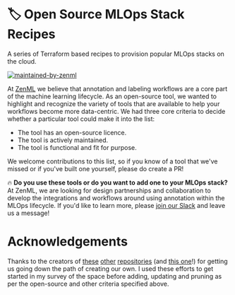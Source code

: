 # 🏷 Open Source MLOps Stack Recipes

A series of Terraform based recipes to provision popular MLOps stacks on the cloud.

[![maintained-by-zenml](https://user-images.githubusercontent.com/3348134/173032050-ad923313-f2ce-4583-b27a-afcaa8b355e2.png)](https://github.com/zenml-io/zenml)

At [ZenML](https://github.com/zenml-io/zenml) we believe that annotation and labeling workflows are a core part of
the machine learning lifecycle. As an open-source tool, we wanted to highlight
and recognize the variety of tools that are available to help your workflows
become more data-centric. We had three core criteria to decide whether a
particular tool could make it into the list:

- The tool has an open-source licence.
- The tool is actively maintained.
- The tool is functional and fit for purpose.

We welcome contributions to this list, so if you know of a tool that
we've missed or if you've built one yourself, please do create a PR!

🔥 **Do you use these tools or do you want to add one to your MLOps stack?** At
ZenML, we are looking for design partnerships and collaboration to develop the
integrations and workflows around using annotation within the MLOps lifecycle.
If you'd like to learn more, please [join our
Slack](https://zenml.io/slack-invite/) and leave us a message!


# Acknowledgements

Thanks to the creators of
[these](https://github.com/jsbroks/awesome-dataset-tools)
[other](https://github.com/doccano/awesome-annotation-tools)
[repositories](https://github.com/taivop/awesome-data-annotation) (and [this
one](https://github.com/heartexlabs/awesome-data-labeling)!) for getting us
going down the path of creating our own. I used these efforts to get started in
my survey of the space before adding, updating and pruning as per the
open-source and other criteria specified above.
